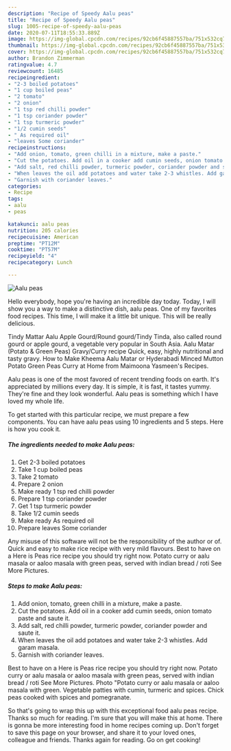 ```yaml
---
description: "Recipe of Speedy Aalu peas"
title: "Recipe of Speedy Aalu peas"
slug: 1005-recipe-of-speedy-aalu-peas
date: 2020-07-11T18:55:33.889Z
image: https://img-global.cpcdn.com/recipes/92cb6f45887557ba/751x532cq70/aalu-peas-recipe-main-photo.jpg
thumbnail: https://img-global.cpcdn.com/recipes/92cb6f45887557ba/751x532cq70/aalu-peas-recipe-main-photo.jpg
cover: https://img-global.cpcdn.com/recipes/92cb6f45887557ba/751x532cq70/aalu-peas-recipe-main-photo.jpg
author: Brandon Zimmerman
ratingvalue: 4.7
reviewcount: 16485
recipeingredient:
- "2-3 boiled potatoes"
- "1 cup boiled peas"
- "2 tomato"
- "2 onion"
- "1 tsp red chilli powder"
- "1 tsp coriander powder"
- "1 tsp turmeric powder"
- "1/2 cumin seeds"
- " As required oil"
- "leaves Some coriander"
recipeinstructions:
- "Add onion, tomato, green chilli in a mixture, make a paste."
- "Cut the potatoes. Add oil in a cooker add cumin seeds, onion tomato paste and saute it."
- "Add salt, red chilli powder, turmeric powder, coriander powder and saute it."
- "When leaves the oil add potatoes and water take 2-3 whistles. Add garam masala."
- "Garnish with coriander leaves."
categories:
- Recipe
tags:
- aalu
- peas

katakunci: aalu peas 
nutrition: 205 calories
recipecuisine: American
preptime: "PT12M"
cooktime: "PT57M"
recipeyield: "4"
recipecategory: Lunch

---
```



![Aalu peas](https://img-global.cpcdn.com/recipes/92cb6f45887557ba/751x532cq70/aalu-peas-recipe-main-photo.jpg)

Hello everybody, hope you're having an incredible day today. Today, I will show you a way to make a distinctive dish, aalu peas. One of my favorites food recipes. This time, I will make it a little bit unique. This will be really delicious.

Tindy Mattar Aalu Apple Gourd/Round gourd/Tindy Tinda, also called round gourd or apple gourd, a vegetable very popular in South Asia. Aalu Matar (Potato &amp; Green Peas) Gravy/Curry recipe Quick, easy, highly nutritional and tasty gravy. How to Make Kheema Aalu Matar or Hyderabadi Minced Mutton Potato Green Peas Curry at Home from Maimoona Yasmeen&#39;s Recipes.

Aalu peas is one of the most favored of recent trending foods on earth. It's appreciated by millions every day. It is simple, it is fast, it tastes yummy. They're fine and they look wonderful. Aalu peas is something which I have loved my whole life.


To get started with this particular recipe, we must prepare a few components. You can have aalu peas using 10 ingredients and 5 steps. Here is how you cook it.

<!--inarticleads1-->

##### The ingredients needed to make Aalu peas:

1. Get 2-3 boiled potatoes
1. Take 1 cup boiled peas
1. Take 2 tomato
1. Prepare 2 onion
1. Make ready 1 tsp red chilli powder
1. Prepare 1 tsp coriander powder
1. Get 1 tsp turmeric powder
1. Take 1/2 cumin seeds
1. Make ready  As required oil
1. Prepare leaves Some coriander


Any misuse of this software will not be the responsibility of the author or of. Quick and easy to make rice recipe with very mild flavours. Best to have on a Here is Peas rice recipe you should try right now. Potato curry or aalu masala or aaloo masala with green peas, served with indian bread / roti See More Pictures. 

<!--inarticleads2-->

##### Steps to make Aalu peas:

1. Add onion, tomato, green chilli in a mixture, make a paste.
1. Cut the potatoes. Add oil in a cooker add cumin seeds, onion tomato paste and saute it.
1. Add salt, red chilli powder, turmeric powder, coriander powder and saute it.
1. When leaves the oil add potatoes and water take 2-3 whistles. Add garam masala.
1. Garnish with coriander leaves.


Best to have on a Here is Peas rice recipe you should try right now. Potato curry or aalu masala or aaloo masala with green peas, served with indian bread / roti See More Pictures. Photo &#34;Potato curry or aalu masala or aaloo masala with green. Vegetable patties with cumin, turmeric and spices. Chick peas cooked with spices and pomegranate. 

So that's going to wrap this up with this exceptional food aalu peas recipe. Thanks so much for reading. I'm sure that you will make this at home. There is gonna be more interesting food in home recipes coming up. Don't forget to save this page on your browser, and share it to your loved ones, colleague and friends. Thanks again for reading. Go on get cooking!
